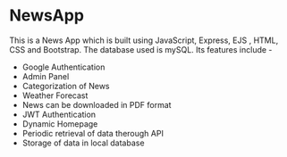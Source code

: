# NewsApp
This is a News App which is built using JavaScript, Express, EJS , HTML, CSS and Bootstrap.
The database used is mySQL.
Its features include - 
* Google Authentication
* Admin Panel
* Categorization of News
* Weather Forecast
* News can be downloaded in PDF format
* JWT Authentication
* Dynamic Homepage
* Periodic retrieval of data therough API
* Storage of data in local database
  
